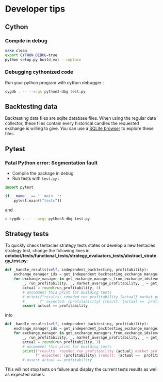 Developer tips
==============

Cython
------

### Compile in debug

``` bash
make clean
export CYTHON_DEBUG=true
python setup.py build_ext --inplace
```

### Debugging cythonized code

Run your python program with cython debugger :

``` bash
cygdb . -- --args python3-dbg test.py
```

Backtesting data
----------------

Backtesting data files are sqlite database files. When using the regular
data collector, these files contain every historical candles the
requested exchange is willing to give. You can use a [SQLite
browser](https://sqlitebrowser.org/) to explore these files.

Pytest
------

### Fatal Python error: Segmentation fault

-   Compile the package in debug
-   Run tests with `test.py` :

``` python
import pytest

if __name__ == '__main__':
    pytest.main(["tests"])
```

and 
``` bash
> cygdb . -- --args python3-dbg test.py
```

Strategy tests
--------------

To quickly check tentacles strategy tests states or develop a new
tentacles strategy test, change the following lines in
**octobot/tests/functional\_tests/strategy\_evaluators\_tests/abstract\_strategy\_test.py**:

``` python
def _handle_results(self, independent_backtesting, profitability):
    exchange_manager_ids = get_independent_backtesting_exchange_manager_ids(independent_backtesting)
    for exchange_manager in get_exchange_managers_from_exchange_ids(exchange_manager_ids):
        _, run_profitability, _, market_average_profitability, _ = get_profitability_stats(exchange_manager)
        actual = round(run_profitability, 3)
        # uncomment this print for building tests
        # print(f"results: rounded run profitability {actual} market profitability: {market_average_profitability}"
        #       f" expected: {profitability} [result: {actual ==  profitability}]")
        assert actual == profitability
```

into

``` python
def _handle_results(self, independent_backtesting, profitability):
    exchange_manager_ids = get_independent_backtesting_exchange_manager_ids(independent_backtesting)
    for exchange_manager in get_exchange_managers_from_exchange_ids(exchange_manager_ids):
        _, run_profitability, _, market_average_profitability, _ = get_profitability_stats(exchange_manager)
        actual = round(run_profitability, 3)
        # uncomment this print for building tests
        print(f"results: rounded run profitability {actual} market profitability: {market_average_profitability}"
              f" expected: {profitability} [result: {actual ==  profitability}]")
        # assert actual == profitability
```

This will not stop tests on failure and display the current tests
results as well as expected values.
